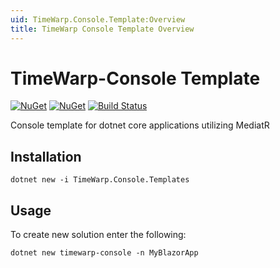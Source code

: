 ```yaml
---
uid: TimeWarp.Console.Template:Overview
title: TimeWarp Console Template Overview
---
```


# TimeWarp-Console Template

[![NuGet](https://img.shields.io/nuget/v/TimeWarp.Console.Template.svg)](https://www.nuget.org/packages/TimeWarp.Console.Template)
[![NuGet](https://img.shields.io/nuget/dt/TimeWarp.Console.Template.svg)](https://www.nuget.org/packages/TimeWarp.Console.Template)
[![Build Status](https://timewarpenterprises.visualstudio.com/timewarp-console/_apis/build/status/TimeWarpEngineering.timewarp-console?branchName=master)](https://timewarpenterprises.visualstudio.com/timewarp-console/_build/latest?definitionId=19&branchName=master)

Console template for dotnet core applications utilizing MediatR 

## Installation

```console
dotnet new -i TimeWarp.Console.Templates
```

## Usage

To create new solution enter the following:

```console
dotnet new timewarp-console -n MyBlazorApp
```
